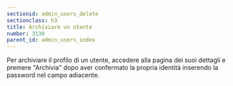 ```yaml
---
sectionid: admin_users_delete
sectionclass: h3
title: Archiviare un utente
number: 3130
parent_id: admin_users_index
---
```

Per archiviare il profilo di un utente, accedere alla pagina dei suoi dettagli e premere "Archivia" dopo aver confermato la propria identità inserendo la password nel campo adiacente.
